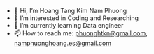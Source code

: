 - 👋 Hi, I’m Hoang Tang Kim Nam Phuong
- 👀 I’m interested in Coding and Researching
- 🌱 I’m currently learning Data engineer
- 📫 How to reach me: phuonghtkn@gmail.com, namphuonghoang.es@gmail.com

<!---
phuonghtkn/phuonghtkn is a ✨ special ✨ repository because its `README.md` (this file) appears on your GitHub profile.
You can click the Preview link to take a look at your changes.
--->
